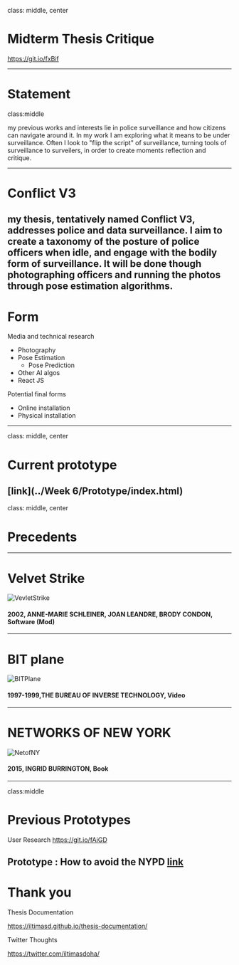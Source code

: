 
class: middle, center
# Midterm Thesis Critique
https://git.io/fxBif

---
# Statement
class:middle

my previous works and interests lie in police surveillance and how citizens can navigate around it. In my work I am exploring what it means to be under surveillance. Often I look to "flip the script" of surveillance, turning tools of surveillance to surveilers, in order to create moments reflection and critique.

---
# Conflict V3
my thesis, tentatively named Conflict V3, addresses police and data surveillance. I aim to create a taxonomy of the posture of police officers when idle, and engage with the bodily form of surveillance. It will be done though photographing officers and running the photos through pose estimation algorithms.
---
# Form
Media and technical research
- Photography
- Pose Estimation
    - Pose Prediction
- Other AI algos
- React JS

Potential final forms
- Online installation
- Physical installation
---
class: middle, center
# Current prototype
[link](../Week 6/Prototype/index.html)
---
class: middle, center
# Precedents

---
# Velvet Strike
![VevletStrike](https://d1v7jayx2s9clc.cloudfront.net/user/pages/velvet-strike/08_velvet_strike_08.jpg)
#### 2002, ANNE-MARIE SCHLEINER, JOAN LEANDRE, BRODY CONDON, Software (Mod)
---
# BIT plane
![BITPlane](https://d1v7jayx2s9clc.cloudfront.net/user/pages/bit-plane/vlcsnap-2017-01-18-18h28m59s849.png)
#### 1997-1999,THE BUREAU OF INVERSE TECHNOLOGY, Video
---
# NETWORKS OF NEW YORK
![NetofNY](http://seeingnetworks.in/img/nyc/guide/manhole.jpg)
#### 2015, INGRID BURRINGTON, Book
---
class:middle

# Previous Prototypes

User Research 
https://git.io/fAiGD

Prototype : How to avoid the NYPD
[link](https://iltimasd.github.io/thesis-documentation/Week%204/Prototype-2/)
---
# Thank you
Thesis Documentation

https://iltimasd.github.io/thesis-documentation/

Twitter Thoughts

https://twitter.com/iltimasdoha/

